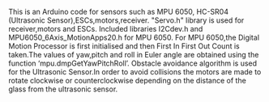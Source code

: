 This is an Arduino code for sensors such as MPU 6050, HC-SR04 (Ultrasonic Sensor),ESCs,motors,receiver.
"Servo.h" library is used for receiver,motors and ESCs.
Included libraries I2Cdev.h and MPU6050_6Axis_MotionApps20.h for MPU 6050.
For MPU 6050,the Digital Motion Processor is first initialised and then First In First Out Count is taken.The values of yaw,pitch and roll in Euler angle are obtained using the function ‘mpu.dmpGetYawPitchRoll’.
Obstacle avoidance algorithm is used for the Ultrasonic Sensor.In order to avoid collisions the motors are made to rotate clockwise or counterclockwise depending on the distance of the glass from the ultrasonic sensor.
